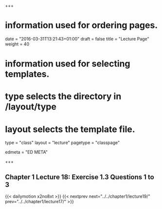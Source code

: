 +++
# information used for ordering pages.
date = "2016-03-31T13:21:43+01:00"
draft = false
title = "Lecture Page"
weight = 40

# information used for selecting templates.
# type selects the directory in /layout/type
# layout selects the template file.

type   = "class"
layout = "lecture"
pagetype = "classpage"





edmeta = "ED META"

+++
## Chapter 1 Lecture 18: Exercise 1.3 Questions 1 to 3

{{< dailymotion x2no8xt >}}
{{< nextprev next="../../chapter1/lecture19/"     prev="../../chapter1/lecture17/"  >}}

